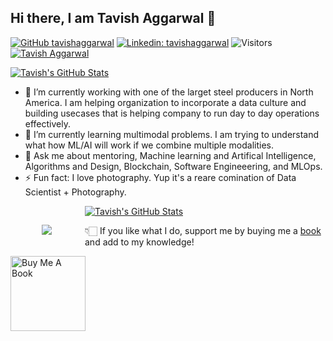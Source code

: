 ## Hi there, I am Tavish Aggarwal 👋

[![GitHub tavishaggarwal](https://img.shields.io/github/followers/tavishaggarwal?label=follow&style=social)](https://github.com/tavishaggarwal)
[![Linkedin: tavishaggarwal](https://img.shields.io/badge/Tavish%20Aggarwal-blue?style=flat-square&logo=Linkedin&logoColor=white&link=https://www.linkedin.com/in/tavishaggarwal/)](https://www.linkedin.com/in/tavishaggarwal/)
![Visitors](https://visitor-badge.glitch.me/badge?page_id=tavishaggarwal&left_color=gray&right_color=blue)
[![Tavish Aggarwal](https://img.shields.io/badge/website-tavishaggarwal-blue?style=flat&logo=appveyor&link=https://tavishaggarwal.com)](https://tavishaggarwal.com)

[![Tavish's GitHub Stats](https://github-readme-stats.vercel.app/api?username=tavishaggarwal&hide=issues&count_private=true&show_icons=true&theme=calm)]()

- 🔭 I’m currently working with one of the larget steel producers in North America. I am helping organization to incorporate a data culture and building usecases that is helping company to run day to day operations effectively.
- 🌱 I’m currently learning multimodal problems. I am trying to understand what how ML/AI will work if we combine multiple modalities.
- 💬 Ask me about mentoring, Machine learning and Artifical Intelligence, Algorithms and Design, Blockchain, Software Engineeering, and MLOps.
- ⚡ Fun fact: I love photography. Yup it's a reare comination of Data Scientist + Photography.

<img align="left" style="padding: 30px 50px" src="https://github-readme-streak-stats.herokuapp.com/?user=tavishaggarwal&theme=tokyonight" />

[![Tavish's GitHub Stats](https://github-readme-stats.vercel.app/api/top-langs/?username=tavishaggarwal&theme=dracula&hide_langs_below=1)]()

👇🏻 If you like what I do, support me by buying me a [book](https://www.buymeacoffee.com/tavishaggarwal) and add to my knowledge! 

<a href="hhttps://www.buymeacoffee.com/tavishaggarwal" target="_blank"><img src="https://cdn.buymeacoffee.com/buttons/v2/default-white.png" alt="Buy Me A Book" width="120" ></a>

  
<!--
**tavishaggarwal/tavishaggarwal** is a ✨ _special_ ✨ repository because its `README.md` (this file) appears on your GitHub profile.

Here are some ideas to get you started:

- 🔭 I’m currently working on ...
- 🌱 I’m currently learning ...
- 👯 I’m looking to collaborate on ...
- 🤔 I’m looking for help with ...
- 💬 Ask me about ...
- 📫 How to reach me: ...
- 😄 Pronouns: ...
- ⚡ Fun fact: ...
-->
